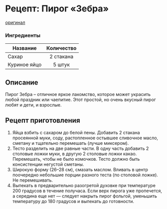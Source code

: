 # Рецепт: Пирог «Зебра»
[оригинал](https://eda.ru/recepty/vypechka-deserty/pirog-zebra-19334)

### Ингредиенты
| Название        	| Количество    |
| -------------   	|:-------------:|
| Сахар 		| 2 стакана 		|
| Куриное яйцо 	| 5 штук 		|

## Описание
Пирог Зебра – отличное яркое лакомство, которое может украсить любой праздник или чаепитие. Этот простой, но очень вкусный пирог любят и дети, и взрослые.

## Рецепт приготовления
1. Яйца взбить с сахаром до белой пены. Добавить 2 стакана просеянной муки, соду, растопленное остывшее сливочное масло, сметану и тщательно перемешать (лучше миксером).
2. Тесто разделить на две равные части. В одну часть добавить 2 столовые ложки муки, в другую 2 столовые ложки какао. Перемешать, чтобы не было комочков. Тесто должно быть консистенции негустой сметаны.
3. Широкую форму (26–28 см), смазать маслом. Вливать в центр поочередно небольшие порции разного теста (по столовой ложке). Не перемешивать.
4. Выпекать в предварительно разогретой духовке при температуре 200 градусов в течение получаса. Если верх пирога уже пропечется, а середина еще нет — следует накрыть пирог фольгой, уменьшить температуру до 180 градусов и выпекать до готовности.

